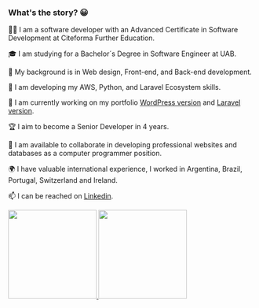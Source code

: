 
### What's the story? 😀

👨‍💻 I am a software developer with an Advanced Certificate in Software Development at Citeforma Further Education.

🎓 I am studying for a Bachelor´s Degree in Software Engineer at UAB.

📃 My background is in Web design, Front-end, and Back-end development. 

🌱 I am developing my AWS, Python, and Laravel Ecosystem skills.

🔭 I am currently working on my portfolio [WordPress version](https://www.jonasnapoles.com/) and [Laravel version](https://my-laravel.jonasnapoles.com/).

🏆 I aim to become a Senior Developer in 4 years.

🔎 I am available to collaborate in developing professional websites and databases as a computer programmer position.

🌍 I have valuable international experience, I worked in Argentina, Brazil, Portugal, Switzerland and Ireland.

📫 I can be reached on [Linkedin](https://www.linkedin.com/in/jn-oliveira/).

<p align="left">
  <a href="https://github.com/jonasnapoles"><img height="180em" src="https://github-readme-stats.vercel.app/api?username=jonasnapoles&show_icons=true&theme=gotham">
  <a href="https://github.com/jonasnapoles"><img height="180em" src="https://github-readme-stats.vercel.app/api/top-langs/?username=jonasnapoles&hide=html,css&langs_count=10&layout=compact&theme=gotham">
</p>

